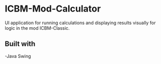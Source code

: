 # ICBM-Mod-Calculator
UI application for running calculations and displaying results visually for logic in the mod ICBM-Classic.

## Built with
-Java Swing
